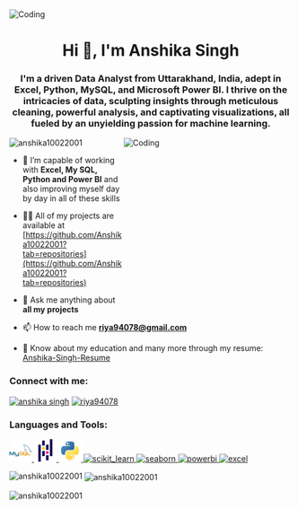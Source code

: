 <img align="center" alt="Coding" width="900" height="300" src="https://i.pinimg.com/originals/cf/94/7b/cf947b46283c10c47e3d5d945afb7053.gif">
<h1 align="center">Hi 👋, I'm Anshika Singh</h1>
<h3 align="center"> I'm a driven Data Analyst from Uttarakhand, India, adept in Excel, Python, MySQL, and Microsoft Power BI. I thrive on the intricacies of data, sculpting insights through meticulous cleaning, powerful analysis, and captivating visualizations, all fueled by an unyielding passion for machine learning.</h3>
<img align="right" alt="Coding" width="300"  height="300" src="https://cdn.dribbble.com/users/17707/screenshots/2413754/rrr.gif">

<p align="left"> <img src="https://komarev.com/ghpvc/?username=anshika10022001&label=Profile%20views&color=0e75b6&style=flat" alt="anshika10022001" /> </p>

- 🌱 I’m capable of working with **Excel, My SQL, Python and Power BI** and also improving myself day by day in all of these skills

- 👨‍💻 All of my projects are available at [https://github.com/Anshika10022001?tab=repositories](https://github.com/Anshika10022001?tab=repositories)

- 💬 Ask me anything about **all my projects**

- 📫 How to reach me **riya94078@gmail.com**

- 📄 Know about my education and many more through my resume: [Anshika-Singh-Resume](https://drive.google.com/file/d/1b9GuHMvlLdPFgdmYOnbwG-Y7TUVwaw9d/view?usp=sharing)

<h3 align="left">Connect with me:</h3>
<p align="left">
<a href="https://www.linkedin.com/in/anshika-singh-ab5595226/" target="blank"><img align="center" src="https://raw.githubusercontent.com/rahuldkjain/github-profile-readme-generator/master/src/images/icons/Social/linked-in-alt.svg" alt="anshika singh" height="30" width="40" /></a>
<a href="https://www.hackerrank.com/riya94078" target="blank"><img align="center" src="https://raw.githubusercontent.com/rahuldkjain/github-profile-readme-generator/master/src/images/icons/Social/hackerrank.svg" alt="riya94078" height="30" width="40" /></a>
</p>

<h3 align="left">Languages and Tools:</h3>
<p align="left">
  <a href="https://www.mysql.com/" target="_blank" rel="noreferrer"> <img src="https://raw.githubusercontent.com/devicons/devicon/master/icons/mysql/mysql-original-wordmark.svg" alt="mysql" width="40" height="40"/> </a> 
  <a href="https://pandas.pydata.org/" target="_blank" rel="noreferrer"> <img src="https://raw.githubusercontent.com/devicons/devicon/2ae2a900d2f041da66e950e4d48052658d850630/icons/pandas/pandas-original.svg" alt="pandas" width="40" height="40"/> </a> 
  <a href="https://www.python.org" target="_blank" rel="noreferrer"> <img src="https://raw.githubusercontent.com/devicons/devicon/master/icons/python/python-original.svg" alt="python" width="40" height="40"/> </a> 
  <a href="https://scikit-learn.org/" target="_blank" rel="noreferrer"> <img src="https://upload.wikimedia.org/wikipedia/commons/0/05/Scikit_learn_logo_small.svg" alt="scikit_learn" width="40" height="40"/> </a> 
  <a href="https://seaborn.pydata.org/" target="_blank" rel="noreferrer"> <img src="https://seaborn.pydata.org/_images/logo-mark-lightbg.svg" alt="seaborn" width="40" height="40"/> </a> 
  <a href="https://learn.microsoft.com/en-us/power-bi/" target="_blank" rel="noreferrer"> <img src="https://upload.wikimedia.org/wikipedia/commons/c/cf/New_Power_BI_Logo.svg" alt="powerbi" width="40" height="40"/> </a>
<a href="https://support.microsoft.com/en-us/excel" target="_blank" rel="noreferrer"> <img src="https://upload.wikimedia.org/wikipedia/commons/3/34/Microsoft_Office_Excel_%282019%E2%80%93present%29.svg" alt="excel" width="40" height="40"/> </a>
</p>

<p><img align="left" src="https://github-readme-stats.vercel.app/api/top-langs?username=anshika10022001&show_icons=true&locale=en&layout=compact" alt="anshika10022001" /></p>

<p>&nbsp;<img align="center" src="https://github-readme-stats.vercel.app/api?username=anshika10022001&show_icons=true&locale=en" alt="anshika10022001" /></p>

<p><img align="center" src="https://github-readme-streak-stats.herokuapp.com/?user=anshika10022001&" alt="anshika10022001" /></p>
